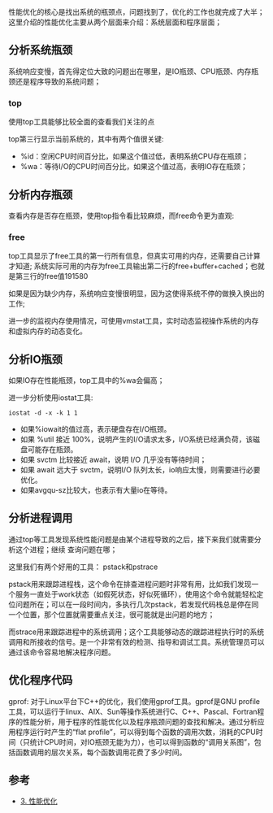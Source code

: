 性能优化的核心是找出系统的瓶颈点，问题找到了，优化的工作也就完成了大半； 这里介绍的性能优化主要从两个层面来介绍：系统层面和程序层面；

## 分析系统瓶颈

系统响应变慢，首先得定位大致的问题出在哪里，是IO瓶颈、CPU瓶颈、内存瓶颈还是程序导致的系统问题；

### top

使用top工具能够比较全面的查看我们关注的点

top第三行显示当前系统的，其中有两个值很关键:
- %id：空闲CPU时间百分比，如果这个值过低，表明系统CPU存在瓶颈；
- %wa：等待I/O的CPU时间百分比，如果这个值过高，表明IO存在瓶颈；

## 分析内存瓶颈

查看内存是否存在瓶颈，使用top指令看比较麻烦，而free命令更为直观:

### free

top工具显示了free工具的第一行所有信息，但真实可用的内存，还需要自己计算才知道; 系统实际可用的内存为free工具输出第二行的free+buffer+cached；也就是第三行的free值191580

如果是因为缺少内存，系统响应变慢很明显，因为这使得系统不停的做换入换出的工作;

进一步的监视内存使用情况，可使用vmstat工具，实时动态监视操作系统的内存和虚拟内存的动态变化。

## 分析IO瓶颈

如果IO存在性能瓶颈，top工具中的%wa会偏高；

进一步分析使用iostat工具:

```
iostat -d -x -k 1 1
```

- 如果%iowait的值过高，表示硬盘存在I/O瓶颈。
- 如果 %util 接近 100%，说明产生的I/O请求太多，I/O系统已经满负荷，该磁盘可能存在瓶颈。
- 如果 svctm 比较接近 await，说明 I/O 几乎没有等待时间；
- 如果 await 远大于 svctm，说明I/O 队列太长，io响应太慢，则需要进行必要优化。
- 如果avgqu-sz比较大，也表示有大量io在等待。

## 分析进程调用

通过top等工具发现系统性能问题是由某个进程导致的之后，接下来我们就需要分析这个进程；继续 查询问题在哪；

这里我们有两个好用的工具： pstack和pstrace

pstack用来跟踪进程栈，这个命令在排查进程问题时非常有用，比如我们发现一个服务一直处于work状态（如假死状态，好似死循环），使用这个命令就能轻松定位问题所在；可以在一段时间内，多执行几次pstack，若发现代码栈总是停在同一个位置，那个位置就需要重点关注，很可能就是出问题的地方；

而strace用来跟踪进程中的系统调用；这个工具能够动态的跟踪进程执行时的系统调用和所接收的信号。是一个非常有效的检测、指导和调试工具。系统管理员可以通过该命令容易地解决程序问题。

## 优化程序代码

gprof: 对于Linux平台下C++的优化，我们使用gprof工具。gprof是GNU profile工具，可以运行于linux、AIX、Sun等操作系统进行C、C++、Pascal、Fortran程序的性能分析，用于程序的性能优化以及程序瓶颈问题的查找和解决。通过分析应用程序运行时产生的“flat profile”，可以得到每个函数的调用次数，消耗的CPU时间（只统计CPU时间，对IO瓶颈无能为力），也可以得到函数的“调用关系图”，包括函数调用的层次关系，每个函数调用花费了多少时间。

## 参考

- [3. 性能优化](https://linuxtools-rst.readthedocs.io/zh_CN/latest/advance/03_optimization.html)

